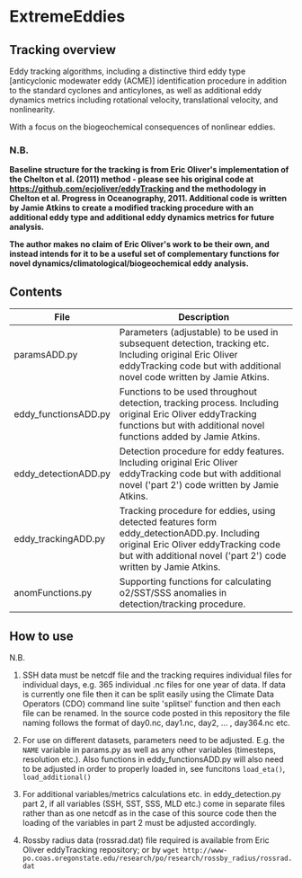 # ExtremeEddies

## Tracking overview

Eddy tracking algorithms, including a distinctive third eddy type [anticyclonic modewater eddy (ACME)] identification procedure in addition to the standard cyclones and anticylones, as well as additional eddy dynamics metrics including rotational velocity, translational velocity, and nonlinearity.

With a focus on the biogeochemical consequences of nonlinear eddies.

### N.B.

**Baseline structure for the tracking is from Eric Oliver's implementation of the Chelton et al. (2011) method - please see his original code at https://github.com/ecjoliver/eddyTracking and the methodology in Chelton et al. Progress in Oceanography, 2011. Additional code is written by Jamie Atkins to create a modified tracking procedure with an additional eddy type and additional eddy dynamics metrics for future analysis.**

**The author makes no claim of Eric Oliver's work to be their own, and instead intends for it to be a useful set of complementary functions for novel dynamics/climatological/biogeochemical eddy analysis.**

## Contents

| File | Description |
| ---- | ----------- |
| paramsADD.py | Parameters (adjustable) to be used in subsequent detection, tracking etc. Including original Eric Oliver eddyTracking code but with additional novel code written by Jamie Atkins. |
| eddy_functionsADD.py | Functions to be used throughout detection, tracking process. Including original Eric Oliver eddyTracking functions but with additional novel functions added by Jamie Atkins. |
| eddy_detectionADD.py | Detection procedure for eddy features. Including original Eric Oliver eddyTracking code but with additional novel ('part 2') code written by Jamie Atkins. |
| eddy_trackingADD.py | Tracking procedure for eddies, using detected features form eddy_detectionADD.py. Including original Eric Oliver eddyTracking code but with additional novel ('part 2') code written by Jamie Atkins. |
| anomFunctions.py | Supporting functions for calculating o2/SST/SSS anomalies in detection/tracking procedure. |

## How to use

N.B.
1) SSH data must be netcdf file and the tracking requires individual files for individual days, e.g. 365 individual .nc files for one year of data. If data is currently one file then it can be split easily using the Climate Data Operators (CDO) command line suite 'splitsel' function and then each file can be renamed. In the source code posted in this repository the file naming follows the format of day0.nc, day1.nc, day2, ... , day364.nc etc.

2) For use on different datasets, parameters need to be adjusted. E.g. the `NAME` variable in params.py as well as any other variables (timesteps, resolution etc.). Also functions in eddy_functionsADD.py will also need to be adjusted in order to properly loaded in, see funcitons `load_eta()`, `load_additional()`

3) For additional variables/metrics calculations etc. in eddy_detection.py part 2, if all variables (SSH, SST, SSS, MLD etc.) come in separate files rather than as one netcdf as in the case of this source code then the loading of the variables in part 2 must be adjusted accordingly.

4) Rossby radius data (rossrad.dat) file required is available from Eric Oliver eddyTracking repository; or by `wget http://www-po.coas.oregonstate.edu/research/po/research/rossby_radius/rossrad.dat`
